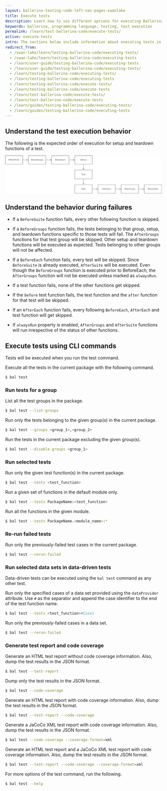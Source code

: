 ```yaml
---
layout: ballerina-testing-code-left-nav-pages-swanlake
title: Execute tests
description: Learn how to use different options for executing Ballerina tests.
keywords: ballerina, programming language, testing, test execution
permalink: /learn/test-ballerina-code/execute-tests/
active: execute-tests
intro: The sections below include information about executing tests in Ballerina.
redirect_from:
  - /swan-lake/learn/testing-ballerina-code/executing-tests/
  - /swan-lake/learn/testing-ballerina-code/executing-tests
  - /learn/user-guide/testing-ballerina-code/executing-tests
  - /learn/user-guide/testing-ballerina-code/executing-tests/
  - /learn/testing-ballerina-code/executing-tests/
  - /learn/testing-ballerina-code/executing-tests
  - /learn/testing-ballerina-code/execute-tests/
  - /learn/testing-ballerina-code/execute-tests
  - /learn/test-ballerina-code/execute-tests/
  - /learn/test-ballerina-code/execute-tests
  - /learn/guides/testing-ballerina-code/executing-tests/
  - /learn/guides/testing-ballerina-code/executing-tests
---
```


## Understand the test execution behavior

The following is the expected order of execution for setup and teardown functions of a test.

![Test Execution Order](/learn/images/test-execution-order.png)


## Understand the behavior during failures

* If a `BeforeSuite` function fails, 
 every other following function is skipped.

* If a `BeforeGroups` function fails, the tests belonging to that group, setup, and teardown functions specific to those
 tests will fail. The `AfterGroups` functions for that test group will be skipped. Other setup and teardown functions 
 will be executed as expected. Tests belonging to other groups will not be affected.

* If a `BeforeEach` function fails,
 every test will be skipped. Since `BeforeSuite` is already executed, `AfterSuite` will be executed. Even though the 
 `BeforeGroups` function is executed prior to BeforeEach, the `AfterGroups` function will not be executed unless marked 
 as `alwaysRun`.

* If a test function fails, none of the other functions get skipped.

* If the `before` test function fails, the test function and the `after` function for that test will be skipped.

* If an `AfterEach` function fails, every following `BeforeEach`, `AfterEach` and test function will get skipped.

* If `alwaysRun` property is enabled, `AfterGroups` and `AfterSuite` functions will run irrespective of the status of 
other functions.


## Execute tests using CLI commands

Tests will be executed when you run the test command.

Execute all the tests in the current package with the following command.

```bash
$ bal test
```

### Run tests for a group

List all the test groups in the package.

```bash
$ bal test --list-groups
```

Run only the tests belonging to the given group(s) in the current package.

```bash
$ bal test --groups <group_1>,<group_2>
```

Run the tests in the current package excluding the given group(s).

```bash
$ bal test --disable-groups <group_1>
```

### Run selected tests

Run only the given test function(s) in the current package.

```bash
$ bal test --tests <test_function>
```

Run a given set of functions in the default module only.

```bash
$ bal test --tests PackageName:<test_function>
```

Run all the functions in the given module.

```bash
$ bal test --tests PackageName.<module_name>:*
```

### Re-run failed tests

Run only the previously-failed test cases in the current package.

```bash
$ bal test --rerun-failed
```

### Run selected data sets in data-driven tests

Data-driven tests can be executed using the `bal test` command as any other test.

Run only the specified cases of a data set provided using the `dataProvider` attribute.
Use `#` as the separator and append the case identifier to the end of the test function name.

```bash
$ bal test --tests <test_function>#Case1
```

Run only the previously-failed cases in a data set.

```bash
$ bal test --rerun-failed
```

### Generate test report and code coverage

Generate an HTML test report without code coverage information.
Also, dump the test results in the JSON format.

```bash
$ bal test --test-report
```

Dump only the test results in the JSON format.

```bash
$ bal test --code-coverage
```

Generate an HTML test report with code coverage information.
Also, dump the test results in the JSON format.

```bash
$ bal test --test-report --code-coverage
```

Generate a JaCoCo XML test report with code coverage information.
Also, dump the test results in the JSON format.

```bash
$ bal test --code-coverage --coverage-format=xml
```

Generate an HTML test report and a JaCoCo XML test report with code coverage information.
Also, dump the test results in the JSON format.

```bash
$ bal test --test-report --code-coverage --coverage-format=xml
```


For more options of the test command, run the following.

```bash
$ bal test --help
``` 

<style> #tree-expand-all , #tree-collapse-all, .cTocElements {display:none;} .cGitButtonContainer {padding-left: 40px;} </style>
